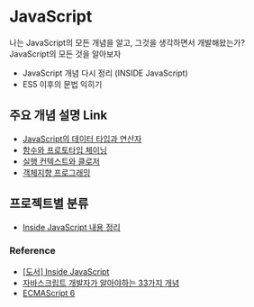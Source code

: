# JavaScript
나는 JavaScript의 모든 개념을 알고, 그것을 생각하면서 개발해왔는가?  
JavaScript의 모든 것을 알아보자  

* JavaScript 개념 다시 정리 (INSIDE JavaScript)  
* ES5 이후의 문법 익히기  

## 주요 개념 설명 Link  

* [JavaScript의 데이터 타입과 연산자](./inside-javascript/README.md/#03-자바스크립트-데이터-타입과-연산자)  
* [함수와 프로토타입 체이닝](./inside-javascript/README.md/#04-함수와-프로토타입-체이닝)  
* [실행 컨텍스트와 클로저](./inside-javascript/README.md#05-%EC%8B%A4%ED%96%89-%EC%BB%A8%ED%85%8D%EC%8A%A4%ED%8A%B8%EC%99%80-%ED%81%B4%EB%A1%9C%EC%A0%80)  
* [객체지향 프로그래밍](https://github.com/yeoseon/javascript/blob/master/inside-javascript/README.md#06-%EA%B0%9D%EC%B2%B4%EC%A7%80%ED%96%A5-%ED%94%84%EB%A1%9C%EA%B7%B8%EB%9E%98%EB%B0%8D)  

## 프로젝트별 분류  

* [Inside JavaScript 내용 정리](./inside-javascript/README.md)  

### Reference  

* [[도서] Inside JavaScript](http://book.interpark.com/product/BookDisplay.do?_method=detail&sc.prdNo=213715769&gclid=CjwKCAiA-P7xBRAvEiwAow-VacejQXQZyAmk-X2glugQrrKY4K9JHKMZ3z04W_PZ3KqENtp5toch1RoCpCUQAvD_BwE)  
* [자바스크립트 개발자가 알아야하는 33가지 개념](https://github.com/yjs03057/33-js-concepts)  
* [ECMAScript 6](https://github.com/FEDevelopers/es6features)  


